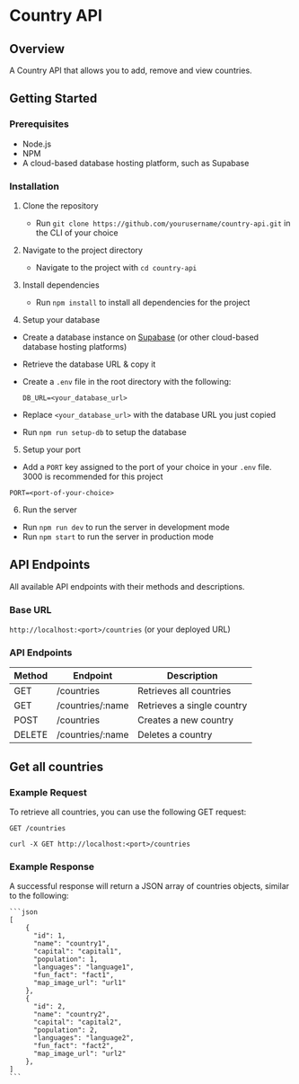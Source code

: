 # Country API 

## Overview

A Country API that allows you to add, remove and view countries. 

## Getting Started

### Prerequisites

- Node.js
- NPM
- A cloud-based database hosting platform, such as Supabase 
  
### Installation

1. Clone the repository

    - Run `git clone https://github.com/yourusername/country-api.git` in the CLI of your choice

2. Navigate to the project directory

    - Navigate to the project with `cd country-api`

3. Install dependencies

    - Run `npm install` to install all dependencies for the project

4. Setup your database

  - Create a database instance on [Supabase](https://supabase.com/) (or other cloud-based database hosting platforms)
  - Retrieve the database URL & copy it
  - Create a `.env` file in the root directory with the following:
  
    ```
    DB_URL=<your_database_url>
    ```
    
  - Replace `<your_database_url>` with the database URL you just copied
  - Run `npm run setup-db` to setup the database

5. Setup your port
- Add a `PORT` key assigned to the port of your choice in your `.env` file. 3000 is recommended for this project

```
PORT=<port-of-your-choice>
```

6. Run the server
- Run `npm run dev` to run the server in development mode
- Run `npm start` to run the server in production mode

## API Endpoints

All available API endpoints with their methods and descriptions.

### Base URL
`http://localhost:<port>/countries` (or your deployed URL)

### API Endpoints

| Method | Endpoint                  | Description                  |
|--------|---------------------------|------------------------------|
| GET    | /countries                | Retrieves all countries          |
| GET    | /countries/:name            | Retrieves a single country      |
| POST   | /countries                | Creates a new country           |
| DELETE | /countries/:name            | Deletes a country               |

## Get all countries

### Example Request

To retrieve all countries, you can use the following GET request:

`GET /countries`

`curl -X GET http://localhost:<port>/countries`

### Example Response

A successful response will return a JSON array of countries objects, similar to the following:
      
    ```json
    [
        {
          "id": 1,
          "name": "country1",
          "capital": "capital1",
          "population": 1,
          "languages": "language1",
          "fun_fact": "fact1",
          "map_image_url": "url1"
        },
        {
          "id": 2,
          "name": "country2",
          "capital": "capital2",
          "population": 2,
          "languages": "language2",
          "fun_fact": "fact2",
          "map_image_url": "url2"
        },
    ]
    ```